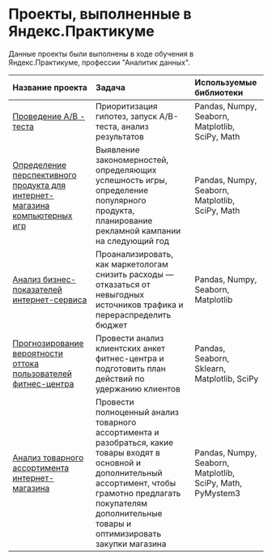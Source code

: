 # Проекты, выполненные в Яндекс.Практикуме

Данные проекты были выполнены в ходе обучения в Яндекс.Практикуме, профессии "Аналитик данных".


| Название проекта                                   | Задача                                                        | Используемые библиотеки          |
| :--------------------------------------------------| :-------------------------------------------------------------|:---------------------------------|
| [Проведение А/В - теста](https://github.com/SashaMaryasova/yandex_practicum_project/blob/main/AB_test/AB_test.ipynb) | Приоритизация гипотез, запуск A/B-теста, анализ результатов | Pandas, Numpy, Seaborn, Matplotlib, SciPy, Math |
| [Определение перспективного продукта для интернет-магазина компьютерных игр](https://github.com/SashaMaryasova/yandex_practicum_project/blob/main/analysis_for_a_computer_game_store/analysis_for_a_computer_game_store.ipynb) | Выявление закономерностей, определяющих успешность игры, определение популярного продукта, планирование рекламной кампании на следующий год | Pandas, Numpy, Seaborn, Matplotlib, SciPy, Math |
| [Анализ бизнес-показателей интернет-сервиса](https://github.com/SashaMaryasova/yandex_practicum_project/blob/main/analysis_of_business_indicators/analysis_of_business_indicators.ipynb) | Проанализировать, как маркетологам снизить расходы — отказаться от невыгодных источников трафика и перераспределить бюджет | Pandas, Numpy, Seaborn, Matplotlib |
| [Прогнозирование вероятности оттока пользователей фитнес-центра](https://github.com/SashaMaryasova/yandex_practicum_project/blob/main/forecasting_the_outflow_of_users/forecasting_the_outflow_of_users.ipynb) | Провести анализ клиентских анкет фитнес-центра и подготовить план действий по удержанию клиентов | Pandas, Seaborn, Sklearn, Matplotlib, SciPy |
| [Анализ товарного ассортимента интернет-магазина](https://github.com/SashaMaryasova/yandex_practicum_project/blob/main/аnalysis_of_the_product_range/аnalysis_of_the_product_range.ipynb) | Провести полноценный анализ товарного ассортимента и разобраться, какие товары входят в основной и дополнительный ассортимент, чтобы грамотно предлагать покупателям дополнительные товары и оптимизировать закупки магазина | Pandas, Numpy, Seaborn, Matplotlib, SciPy, Math, PyMystem3 |


